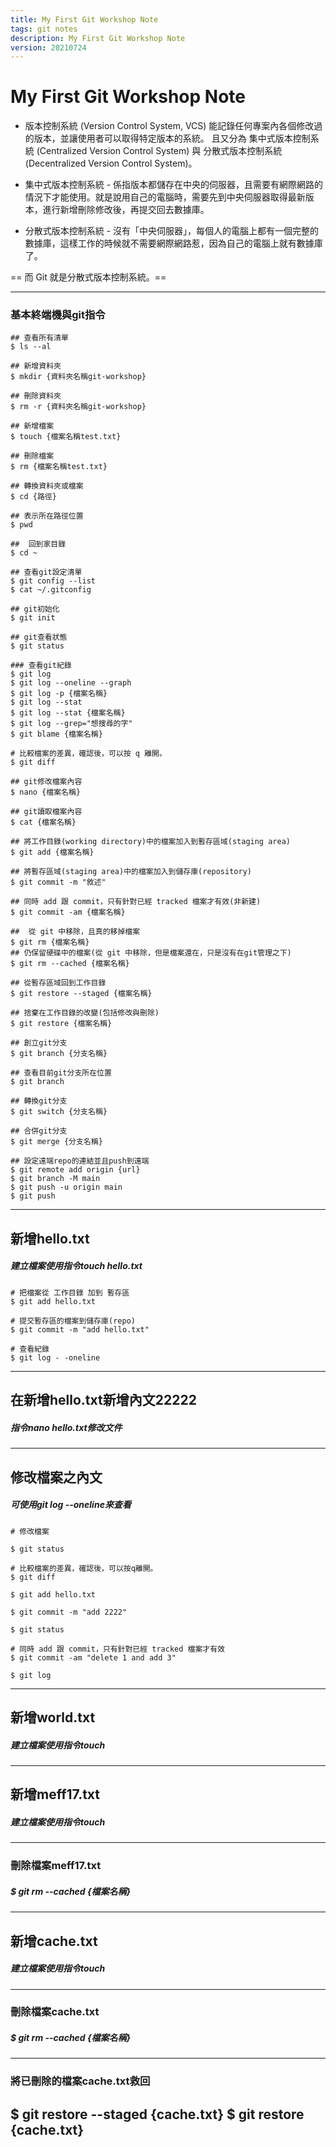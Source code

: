 ```yaml
---
title: My First Git Workshop Note
tags: git notes
description: My First Git Workshop Note
version: 20210724
---
```


# My First Git Workshop Note

* 版本控制系統 (Version Control System, VCS) 能記錄任何專案內各個修改過的版本，並讓使用者可以取得特定版本的系統。
且又分為 集中式版本控制系統 (Centralized Version Control System) 與 分散式版本控制系統 (Decentralized Version Control System)。

* 集中式版本控制系統 - 係指版本都儲存在中央的伺服器，且需要有網際網路的情況下才能使用。就是說用自己的電腦時，需要先到中央伺服器取得最新版本，進行新增刪除修改後，再提交回去數據庫。

* 分散式版本控制系統 - 沒有「中央伺服器」，每個人的電腦上都有一個完整的數據庫，這樣工作的時候就不需要網際網路惹，因為自己的電腦上就有數據庫了。

== 而 Git 就是分散式版本控制系統。==

---
### 基本終端機與git指令
```bash=
## 查看所有清單
$ ls --al

## 新增資料夾
$ mkdir {資料夾名稱git-workshop}

## 刪除資料夾
$ rm -r {資料夾名稱git-workshop}

## 新增檔案
$ touch {檔案名稱test.txt}

## 刪除檔案
$ rm {檔案名稱test.txt}

## 轉換資料夾或檔案
$ cd {路徑}

## 表示所在路徑位置
$ pwd

##  回到家目錄
$ cd ~

## 查看git設定清單
$ git config --list
$ cat ~/.gitconfig

## git初始化
$ git init

## git查看狀態
$ git status

### 查看git紀錄
$ git log
$ git log --oneline --graph
$ git log -p {檔案名稱}
$ git log --stat
$ git log --stat {檔案名稱} 
$ git log --grep="想搜尋的字"
$ git blame {檔案名稱}

# 比較檔案的差異，確認後，可以按 q 離開。
$ git diff

## git修改檔案內容
$ nano {檔案名稱}

## git讀取檔案內容
$ cat {檔案名稱}

## 將工作目錄(working directory)中的檔案加入到暫存區域(staging area)
$ git add {檔案名稱}

## 將暫存區域(staging area)中的檔案加入到儲存庫(repository)
$ git commit -m "敘述"

## 同時 add 跟 commit，只有針對已經 tracked 檔案才有效(非新建)
$ git commit -am {檔案名稱}

##  從 git 中移除，且真的移掉檔案 
$ git rm {檔案名稱}
## 仍保留硬碟中的檔案(從 git 中移除，但是檔案還在，只是沒有在git管理之下) 
$ git rm --cached {檔案名稱}

## 從暫存區域回到工作目錄
$ git restore --staged {檔案名稱}
 
## 捨棄在工作目錄的改變(包括修改與刪除)
$ git restore {檔案名稱}

## 創立git分支
$ git branch {分支名稱}

## 查看目前git分支所在位置
$ git branch 

## 轉換git分支
$ git switch {分支名稱}

## 合併git分支
$ git merge {分支名稱}

## 設定遠端repo的連結並且push到遠端  
$ git remote add origin {url}
$ git branch -M main
$ git push -u origin main
$ git push
```
---
## 新增hello.txt
##### 建立檔案使用指令touch hello.txt
```bash=
# 把檔案從 工作目錄 加到 暫存區
$ git add hello.txt

# 提交暫存區的檔案到儲存庫(repo)
$ git commit -m "add hello.txt"

# 查看紀錄
$ git log - -oneline

```
---
## 在新增hello.txt新增內文22222
##### 指令nano hello.txt修改文件
---
## 修改檔案之內文
##### 可使用git log --oneline來查看
```bash=
# 修改檔案

$ git status

# 比較檔案的差異，確認後，可以按q離開。
$ git diff

$ git add hello.txt

$ git commit -m "add 2222"

$ git status

# 同時 add 跟 commit，只有針對已經 tracked 檔案才有效
$ git commit -am "delete 1 and add 3"

$ git log

```
---
## 新增world.txt
##### 建立檔案使用指令touch
---
## 新增meff17.txt
##### 建立檔案使用指令touch
---
### 刪除檔案meff17.txt
##### $ git rm --cached {檔案名稱}
---
## 新增cache.txt
##### 建立檔案使用指令touch
---
### 刪除檔案cache.txt
##### $ git rm --cached {檔案名稱}
---
### 將已刪除的檔案cache.txt救回
$ git restore --staged {cache.txt}
$ git restore {cache.txt}
---

